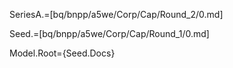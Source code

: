 SeriesA.=[bq/bnpp/a5we/Corp/Cap/Round_2/0.md]

Seed.=[bq/bnpp/a5we/Corp/Cap/Round_1/0.md]
  
Model.Root={Seed.Docs}
